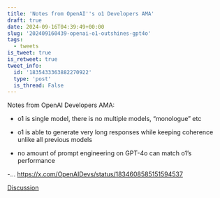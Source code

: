 ```yaml
---
title: 'Notes from OpenAI''s o1 Developers AMA'
draft: true
date: 2024-09-16T04:39:49+00:00
slug: '202409160439-openai-o1-outshines-gpt4o'
tags:
  - tweets
is_tweet: true
is_retweet: true
tweet_info:
  id: '1835433363882270922'
  type: 'post'
  is_thread: False
---
```




Notes from OpenAI Developers AMA:

- o1 is single model, there is no multiple models, “monologue” etc

- o1 is able to generate very long responses while keeping coherence unlike all previous models

- no amount of prompt engineering on GPT-4o can match o1’s performance

-… <https://x.com/OpenAIDevs/status/1834608585151594537>

[Discussion](https://x.com/sytelus/status/1835433363882270922)
